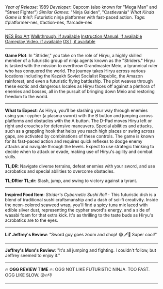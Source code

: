 *Year of Release*: 1989
*Developer*: Capcom (also known for "Mega Man" and "Street Fighter")
*Similar Games*: "Ninja Gaiden", "Castlevania"
*What Kinda Game is this?*: Futuristic ninja platformer with fast-paced action.
*Tags:* #platformer-nes, #action-nes, #arcade-nes

---
[NES Box Art](https://www.google.com/search?tbm=isch&q=NES+Box+Art+Strider) 
[Walkthrough, if available](https://www.google.com/search?q=Walkthrough+NES+Strider)
[Instruction Manual, if available](https://www.google.com/search?q=NES+Instruction+Manual+Strider)
[Gameplay Video, if available](https://www.youtube.com/results?search_query=gameplay+NES+Strider) 
[OST, if available](https://www.youtube.com/results?search_query=gameplay+NES+Strider+OST)

- - -
**Game Plot**: In "Strider," you take on the role of Hiryu, a highly skilled member of a futuristic group of ninja agents known as the "Striders." Hiryu is tasked with the mission to overthrow Grandmaster Meio, a tyrannical ruler who has conquered the world. The journey takes Hiryu across various locations including the Kazakh Soviet Socialist Republic, the Amazon rainforest, and even a futuristic flying battleship. The plot weaves through these exotic and dangerous locales as Hiryu faces off against a plethora of enemies and bosses, all in the pursuit of bringing down Meio and restoring freedom to the world.

- - -
**What to Expect**: As Hiryu, you'll be slashing your way through enemies using your cypher (a plasma sword) with the B button and jumping across platforms and obstacles with the A button. The D-Pad moves Hiryu left or right and crouches for defensive maneuvers. Special abilities and attacks, such as a grappling hook that helps you reach high places or swing across gaps, are activated by combinations of these controls. The game is known for its fast-paced action and requires quick reflexes to dodge enemy attacks and navigate through the levels. Expect to use strategic thinking to decide when to attack or evade, making use of Hiryu's agility and combat skills.

**TL;DR**: Navigate diverse terrains, defeat enemies with your sword, and use acrobatics and special abilities to overcome obstacles.

**TL;DRier TL;dr**: Slash, jump, and swing to victory against a tyrant.

---
**Inspired Food Item**: *Strider's Cybernetic Sushi Roll* - This futuristic dish is a blend of traditional sushi craftsmanship and a dash of sci-fi creativity. Inside the neon-colored seaweed wrap, you'll find a spicy tuna mix laced with edible silver dust, representing the cypher sword's energy, and a side of wasabi foam for that extra kick. It's as thrilling to the taste buds as Hiryu's acrobatics are to the eyes.

---
**Lil' Jeffrey's Review**: "Sword guy goes zoom and chop! 😂🗡️💨 Super cool!"

---
**Jeffrey's Mom's Review**: "It's all jumping and fighting. I couldn't follow, but Jeffrey seemed to enjoy it."

---
🔥 **OGG REVIEW TIME** 🔥: OGG NOT LIKE FUTURISTIC NINJA. TOO FAST. OGG LIKE SLOW. 😡🔥👎

---